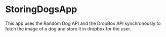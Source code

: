# StoringDogsApp

This app uses the Random Dog API and the DropBox API synchronously to fetch 
the image of a dog and store it in dropbox for the user.
